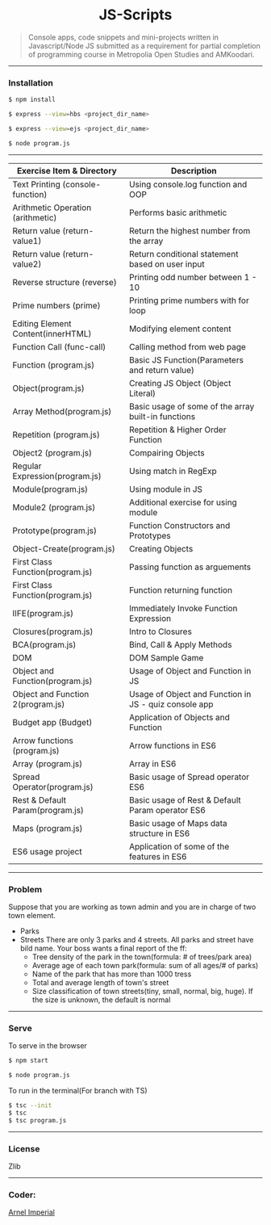 <h1 align=center>JS-Scripts</h1> 

> Console apps, code snippets and mini-projects written in Javascript/Node JS submitted as a requirement for partial completion of programming course in Metropolia Open Studies and AMKoodari.

---

### Installation

```sh
$ npm install
```

```sh
$ express --view=hbs <project_dir_name>
```

```sh
$ express --view=ejs <project_dir_name>
```

```sh
$ node program.js
```
---

| Exercise Item & Directory         | Description                                             |
|-----------------------------------|---------------------------------------------------------|
| Text Printing (console-function)  | Using console.log function and OOP                      | 
| Arithmetic Operation (arithmetic) | Performs basic arithmetic                               |
| Return value (return-value1)      | Return the highest number from the array                |
| Return value (return-value2)      | Return conditional statement based on user input        |
| Reverse structure (reverse)       | Printing odd number between 1 - 10                      |
| Prime numbers (prime)             | Printing prime numbers with for loop                    |
| Editing Element Content(innerHTML)| Modifying element content                               |
| Function Call (func-call)         | Calling method from web page                            |
| Function (program.js)             | Basic JS Function(Parameters and return value)          |
| Object(program.js)                | Creating JS Object (Object Literal)                     |
| Array Method(program.js)          | Basic usage of some of the array built-in functions     |
| Repetition (program.js)           | Repetition & Higher Order Function                      |
| Object2 (program.js)              | Compairing Objects                                      |
| Regular Expression(program.js)    | Using match in RegExp                                   |
| Module(program.js)                | Using module in JS                                      |
| Module2 (program.js)              | Additional exercise for using module                    |
| Prototype(program.js)             | Function Constructors and Prototypes                    |
| Object-Create(program.js)         | Creating Objects                                        |
| First Class Function(program.js)  | Passing function as arguements                          |
| First Class Function(program.js)  | Function returning function                             |
| IIFE(program.js)                  | Immediately Invoke Function Expression                  |
| Closures(program.js)              | Intro to Closures                                       |
| BCA(program.js)                   | Bind, Call & Apply Methods                              |
| DOM                               | DOM Sample Game                                         |
| Object and Function(program.js)   | Usage of Object and Function in JS                      |
| Object and Function 2(program.js) | Usage of Object and Function in JS - quiz console app   |
| Budget app (Budget)               | Application of Objects and Function                     |
| Arrow functions (program.js)      | Arrow functions in ES6                                  |
| Array (program.js)                | Array in ES6                                            |
| Spread Operator(program.js)       | Basic usage of Spread operator ES6                      |
| Rest & Default Param(program.js)  | Basic usage of Rest & Default Param operator ES6        |
| Maps (program.js)                 | Basic usage of Maps data structure  in ES6              |
| ES6 usage project                 | Application of some of the features in ES6              |


---

### Problem
Suppose that you are working as town admin and you are in charge of two town element.
 - Parks
 - Streets
There are only 3 parks and 4 streets. All parks and street have bild name.
Your boss wants a final report of the ff:
    - Tree density of the park in the town(formula: # of trees/park area)
    - Average age of each town park(formula: sum of all ages/# of parks)
    - Name of the park that has more than 1000 tress
    - Total and average length of town's street
    - Size classification of town streets(tiny, small, normal, big, huge). If the size is       unknown, the default is normal
    
---

### Serve
To serve in the browser

```sh
$ npm start
```

```sh
$ node program.js
```

To run in the terminal(For branch with TS)
```sh
$ tsc --init
$ tsc
$ tsc program.js

```
---

### License
Zlib

---

### Coder:
[Arnel Imperial](https://arnelimperial.com)
